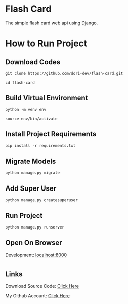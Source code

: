 # Flash Card

The simple flash card web api using Django.

#

# How to Run Project

## Download Codes

```
git clone https://github.com/dori-dev/flash-card.git
```

```
cd flash-card
```

## Build Virtual Environment

```
python -m venv env
```

```
source env/bin/activate
```

## Install Project Requirements

```
pip install -r requirements.txt
```

## Migrate Models

```
python manage.py migrate
```

## Add Super User

```
python manage.py createsuperuser
```

## Run Project

```
python manage.py runserver
```

## Open On Browser

Development: [localhost:8000](http://localhost:8000/)<br>

#

## Links

Download Source Code: [Click Here](https://github.com/dori-dev/flash-card/archive/refs/heads/master.zip)

My Github Account: [Click Here](https://github.com/dori-dev/)
